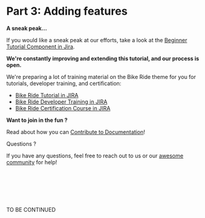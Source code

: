 # Part 3: Adding features

**A sneak peak...**

If you would like a sneak peak at our efforts, take a look at the [Beginner Tutorial Component in Jira](https://jira.ez.no/issues/?jql=component%20%3D%20%22Beginner%20Tutorial%22%20AND%20project%20%3D%20EZP).

**We're constantly improving and extending this tutorial, and our process is open.**

We're preparing a lot of training material on the Bike Ride theme for you for tutorials, developer training, and certification:

-   [Bike Ride Tutorial in JIRA](https://jira.ez.no/issues/?jql=component%20%3D%20%22BikeRide%2FTutorial%22%20AND%20project%20%3D%20EZP)
-   [Bike Ride Developer Training in JIRA](https://jira.ez.no/issues/?jql=component%20%3D%20%22BikeRide%2FDevTrain%22)
-   [Bike Ride Certification Course in JIRA](https://jira.ez.no/issues/?jql=component%20%3D%20%22BikeRide%2FCert%22)

**Want to join in the fun ?**

Read about how you can [Contribute to Documentation](Contribute_to_Documentation)!

Questions ?

If you have any questions, feel free to reach out to us or our [awesome community](http://share.ez.no/get-involved/exchange) for help!

 

 

 

TO BE CONTINUED

 


